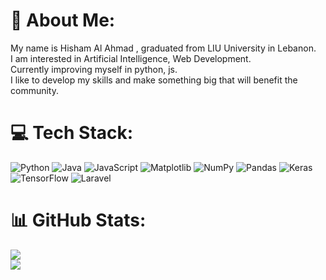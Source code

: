 # 💫 About Me:
My name is Hisham Al Ahmad , graduated from LIU University in Lebanon.<br>
I am interested in Artificial Intelligence, Web Development.<br>
Currently improving myself in python, js.<br>
I like to develop my skills and make something big that will benefit the community.


# 💻 Tech Stack:
![Python](https://img.shields.io/badge/python-3670A0?style=flat&logo=python&logoColor=ffdd54) ![Java](https://img.shields.io/badge/java-%23ED8B00.svg?style=flat&logo=openjdk&logoColor=white) ![JavaScript](https://img.shields.io/badge/javascript-%23323330.svg?style=flat&logo=javascript&logoColor=%23F7DF1E) ![Matplotlib](https://img.shields.io/badge/Matplotlib-%23ffffff.svg?style=flat&logo=Matplotlib&logoColor=black) ![NumPy](https://img.shields.io/badge/numpy-%23013243.svg?style=flat&logo=numpy&logoColor=white) ![Pandas](https://img.shields.io/badge/pandas-%23150458.svg?style=flat&logo=pandas&logoColor=white) ![Keras](https://img.shields.io/badge/Keras-%23D00000.svg?style=flat&logo=Keras&logoColor=white) ![TensorFlow](https://img.shields.io/badge/TensorFlow-%23FF6F00.svg?style=flat&logo=TensorFlow&logoColor=white) ![Laravel](https://img.shields.io/badge/laravel-%23FF2D20.svg?style=flat&logo=laravel&logoColor=white)
# 📊 GitHub Stats:
<!--- ![](https://github-readme-stats.vercel.app/api?username=Hisham-AlAhmad&theme=dark&hide_border=false&include_all_commits=false&count_private=false)<br/> --->
![](https://nirzak-streak-stats.vercel.app/?user=Hisham-AlAhmad&theme=dark&hide_border=false)<br/>
![](https://github-readme-stats.vercel.app/api/top-langs/?username=Hisham-AlAhmad&theme=dark&hide_border=false&include_all_commits=false&count_private=false&layout=compact)

<!-- Proudly created with GPRM ( https://gprm.itsvg.in ) -->
